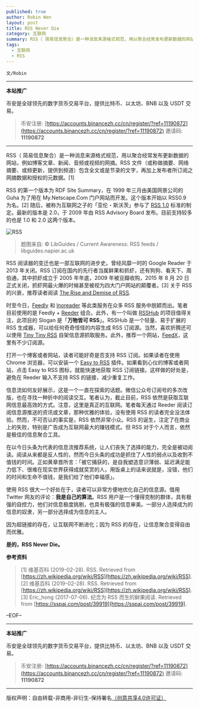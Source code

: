 ```yaml
---
published: true
author: Robin Wen
layout: post
title: RSS Never Die
category: 互联网
summary: RSS（ 简易信息聚合）是一种消息来源格式规范，用以聚合经常发布更新数据的网站，例如博客文章、新闻、音频或视频的网摘。RSS 文件（或称做摘要、网络摘要、或频更新，提供到频道）包含全文或是节录的文字，再加上发布者所订阅之网摘数据和授权的元数据。在以今日头条为代表的信息流推荐系统，让人们丧失了选择的能力，完全是被动阅读。阅读从来都是反人性的，然而今日头条的成功是抓住了人性的弱点以及收割不值钱的时间。正如黄章晋所言：「被它捕获的，是自我塑造意识薄弱、延迟满足能力低下、很难在现实世界获得成就奖赏的人，用饭桌上的话来说就是，没错，他们的时间和生命不值钱，是我们给了他们幸福感」。因为超链接的存在，让互联网不断进化；因为 RSS 的存在，让信息聚合变得自由而优雅。是的，RSS Never Die。
tags:
  - 互联网
  - RSS
---
```


`文/Robin`

***

**本站推广**

币安是全球领先的数字货币交易平台，提供比特币、以太坊、BNB 以及 USDT 交易。

> 币安注册: [https://accounts.binancezh.cc/cn/register/?ref=11190872](https://accounts.binancezh.cc/cn/register/?ref=11190872)
> 邀请码: **11190872**

***

RSS（ 简易信息聚合）是一种消息来源格式规范，用以聚合经常发布更新数据的网站，例如博客文章、新闻、音频或视频的网摘。RSS 文件（或称做摘要、网络摘要、或频更新，提供到频道）包含全文或是节录的文字，再加上发布者所订阅之网摘数据和授权的元数据。[1]

RSS 的第一个版本为 RDF Site Summary，在 1999 年三月由美国网景公司的 Guha 为了用在 My.Netscape.Com 门户网站而开发。这个版本开始以 RSS0.9 为名。[2] 随后，被称为互联网之子的「亚伦・斯沃茨」参与了 [RSS 1.0](http://web.resource.org/rss/1.0) 标准的制定。最新的版本是 2.0，于 2009 年由 RSS Advisory Board 发布。目前支持较多的也是 1.0 和 2.0 这两个版本。

![RSS](https://cdn.dbarobin.com/CZSh4eJ.png)

> 题图来自: © LibGuides / Current Awareness: RSS feeds / libguides.napier.ac.uk

RSS 阅读器的变迁也是一部互联网的进步史。曾经风靡一时的 Google Reader 于 2013 年关闭。RSS 订阅在国内的先行者当属鲜果和抓虾，还有狗狗、看天下、周伯通，其中抓虾成立于 2005 年年底，2009 年被豆瓣收购，2015 年 8 月 20 日正式关闭，抓虾网最火爆的时候甚至被视为四大门户网站的颠覆者。[3] 关于 RSS 的兴衰，推荐读者阅读 [The Rise and Demise of RSS](https://motherboard.vice.com/en_us/article/a3mm4z/the-rise-and-demise-of-rss).

时至今日，[Feedly](https://feedly.com) 和 [Inoreader](https://www.inoreader.com) 等此类服务在众多 RSS 服务中脱颖而出。笔者目前使用的是 Feedly + [Reeder](http://reederapp.com) 组合。此外，有一个叫做 [RSSHub](https://docs.rsshub.app) 的项目值得关注，此项目的 Slogan 是「**万物皆可 RSS**」。RSSHub 是一个轻量、易于扩展的 RSS 生成器，可以给任何奇奇怪怪的内容生成 RSS 订阅源。当然，喜欢折腾还可以使用 [Tiny Tiny RSS](https://tt-rss.org) 自架信息源抓取服务。此外，推荐一个网站，[FeedX](https://feedx.net)，这里有不少订阅源。

打开一个博客或者网站，读者可能好奇是否支持 RSS 订阅。如果读者在使用 Chrome 浏览器，可以安装一个 [Easy to RSS](https://chrome.google.com/webstore/detail/easy-to-rss/hbcmpkcpbnecinpngdnfbnknfkdpdfli) 插件。如果看到心仪的博客或者网站，点击 Easy to RSS 图标，就能快速地获取 RSS 订阅链接。这样做的好处是，避免在 Reeder 输入不支持 RSS 的链接，减少重复工作。

信息流如何友好展示，这是一个一直在探索的话题。微信公众号订阅号的多次改版，也在寻找一种折中的阅读交互。笔者认为，截止目前，RSS 依然是获取互联网信息最高效的方式。注意，这里是真正的互联网。笔者每天通过 Reeder 阅读订阅信息源推送的资讯或文章，那种优雅的体验，没有使用 RSS 的读者完全没法体验。然而，不可否认的事实是，RSS 依然非常小众。RSS 的诞生，注定了在商业上的失败，特别是广告成为互联网最大的赚钱模式。但 RSS 对于个人而言，依然是极佳的信息聚合工具。

在以今日头条为代表的信息流推荐系统，让人们丧失了选择的能力，完全是被动阅读。阅读从来都是反人性的，然而今日头条的成功是抓住了人性的弱点以及收割不值钱的时间。正如黄章晋所言：「被它捕获的，是自我塑造意识薄弱、延迟满足能力低下、很难在现实世界获得成就奖赏的人，用饭桌上的话来说就是，没错，他们的时间和生命不值钱，是我们给了他们幸福感」。

使用 RSS 很大一个好处在于，读者可以非常方便地优化自己的信息源。借用 Twitter 网友的评论：**我是自己的算法**。RSS 用户是一个懂得克制的群体，具有极强的自控力，他们对信息极度挑剔，也具有极强的信息审美。一部分人选择成为的信息的奴隶，另一部分选择成为信息的主人。

因为超链接的存在，让互联网不断进化；因为 RSS 的存在，让信息聚合变得自由而优雅。

**是的，RSS Never Die。**

**参考资料**

> [1] 维基百科 (2019-02-28). RSS. Retrieved from [https://zh.wikipedia.org/wiki/RSS](https://zh.wikipedia.org/wiki/RSS).
> [2] 维基百科 (2019-02-28). RSS. Retrieved from [https://zh.wikipedia.org/wiki/RSS](https://zh.wikipedia.org/wiki/RSS).
> [3] Eric_hong (2017-07-06). 纪念为 RSS 而生的鲜果阅读. Retrieved from [https://sspai.com/post/39919](https://sspai.com/post/39919).

–EOF–

***

**本站推广**

币安是全球领先的数字货币交易平台，提供比特币、以太坊、BNB 以及 USDT 交易。

> 币安注册: [https://accounts.binancezh.cc/cn/register/?ref=11190872](https://accounts.binancezh.cc/cn/register/?ref=11190872)
> 邀请码: **11190872**

***

版权声明：自由转载-非商用-非衍生-保持署名<a href="http://creativecommons.org/licenses/by-nc-nd/4.0/deed.zh" target="_blank">（创意共享4.0许可证）</a>

